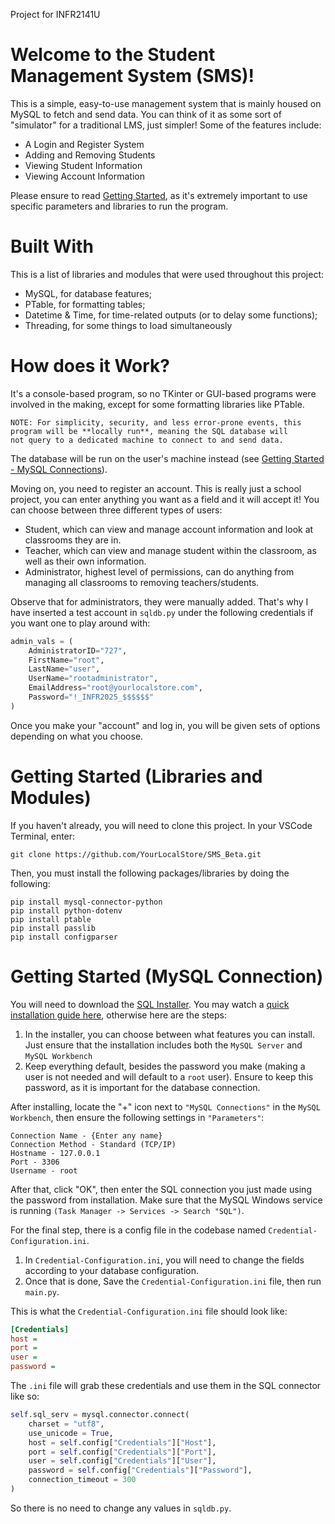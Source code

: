 Project for INFR2141U

# Welcome to the Student Management System (SMS)!
This is a simple, easy-to-use management system that is mainly housed on MySQL to fetch and send data. You can think of it as some sort of "simulator" for a traditional LMS, just simpler!
Some of the features include:

- A Login and Register System
- Adding and Removing Students
- Viewing Student Information
- Viewing Account Information

Please ensure to read [Getting Started](#getting-started-libraries-and-modules), as it's extremely important to use specific parameters and libraries to run the program.

# Built With
This is a list of libraries and modules that were used throughout this project:
- MySQL, for database features;
- PTable, for formatting tables;
- Datetime & Time, for time-related outputs (or to delay some functions);
- Threading, for some things to load simultaneously

# How does it Work?

It's a console-based program, so no TKinter or GUI-based programs were involved in the making, except for some formatting libraries like PTable.
```
NOTE: For simplicity, security, and less error-prone events, this program will be **locally run**, meaning the SQL database will
not query to a dedicated machine to connect to and send data.
```
The database will be run on the user's machine instead (see [Getting Started - MySQL Connections](#getting-started-mysql-connection)).

Moving on, you need to register an account. This is really just a school project, you can enter anything you want as a field and it will accept it! 
You can choose between three different types of users:
- Student, which can view and manage account information and look at classrooms they are in.
- Teacher, which can view and manage student within the classroom, as well as their own information.
- Administrator, highest level of permissions, can do anything from managing all classrooms to removing teachers/students.

Observe that for administrators, they were manually added. That's why I have inserted a test account in ```sqldb.py``` under the following credentials if you want one to play around with:
```python
admin_vals = (
    AdministratorID="727",
    FirstName="root", 
    LastName="user",
    UserName="rootadministrator",
    EmailAddress="root@yourlocalstore.com",
    Password="!_INFR2025_$$$$$$"
)
```

Once you make your "account" and log in, you will be given sets of options depending on what you choose.

# Getting Started (Libraries and Modules)
If you haven't already, you will need to clone this project. In your VSCode Terminal, enter:
```
git clone https://github.com/YourLocalStore/SMS_Beta.git
```
Then, you must install the following packages/libraries by doing the following:
```
pip install mysql-connector-python
pip install python-dotenv
pip install ptable
pip install passlib
pip install configparser
```

# Getting Started (MySQL Connection)
You will need to download the [SQL Installer](https://dev.mysql.com/downloads/installer/).
You may watch a [quick installation guide here](https://www.youtube.com/watch?v=pK-U5L75PYk), otherwise here are the steps:

1. In the installer, you can choose between what features you can install. Just ensure that the installation includes both the ```MySQL Server``` and ```MySQL Workbench```
2. Keep everything default, besides the password you make (making a user is not needed and will default to a ```root``` user). Ensure to keep this password, as it is important for the database connection.

After installing, locate the "+" icon next to ```"MySQL Connections"``` in the ```MySQL Workbench```, then ensure the following settings in ```"Parameters"```:
```
Connection Name - {Enter any name}
Connection Method - Standard (TCP/IP)
Hostname - 127.0.0.1
Port - 3306
Username - root
```

After that, click "OK", then enter the SQL connection you just made using the password from installation.
Make sure that the MySQL Windows service is running ```(Task Manager -> Services -> Search "SQL")```. 

For the final step, there is a config file in the codebase named ```Credential-Configuration.ini```.
1. In ```Credential-Configuration.ini```, you will need to change the fields according to your database configuration.
2. Once that is done, Save the ```Credential-Configuration.ini``` file, then run ```main.py```.

This is what the ```Credential-Configuration.ini``` file should look like:
```ini
[Credentials]
host =
port = 
user =
password = 
```
The ```.ini``` file will grab these credentials and use them in the SQL connector like so:
```python
self.sql_serv = mysql.connector.connect(
    charset = "utf8",
    use_unicode = True,
    host = self.config["Credentials"]["Host"],
    port = self.config["Credentials"]["Port"],
    user = self.config["Credentials"]["User"],
    password = self.config["Credentials"]["Password"],
    connection_timeout = 300
)
```
So there is no need to change any values in ```sqldb.py```.







